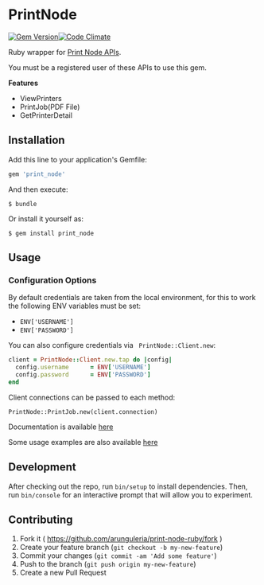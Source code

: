 # PrintNode

[![Gem Version](https://badge.fury.io/rb/print-node-ruby.svg)](https://badge.fury.io/rb/print-node-ruby)[![Code Climate](https://codeclimate.com/github/arunguleria/print-node-ruby/badges/gpa.svg)](https://codeclimate.com/github/arunguleria/print-node-ruby)

Ruby wrapper for [Print Node APIs](https://www.printnode.com/docs/api/curl).

You must be a registered user of these APIs to use this gem.

__Features__

* ViewPrinters
* PrintJob(PDF File)
* GetPrinterDetail

## Installation

Add this line to your application's Gemfile:

```ruby
gem 'print_node'
```

And then execute:

`$ bundle`

Or install it yourself as:

`$ gem install print_node`

## Usage

### Configuration Options

By default credentials are taken from the local environment, for this to work the following ENV variables must be set:

* `ENV['USERNAME']`
* `ENV['PASSWORD']`

You can also configure credentials via ` PrintNode::Client.new`:

```ruby
client = PrintNode::Client.new.tap do |config|
  config.username      = ENV['USERNAME']
  config.password      = ENV['PASSWORD']
end
```

Client connections can be passed to each method:

`PrintNode::PrintJob.new(client.connection)`

Documentation is available [here](http://www.rubydoc.info/github/arunguleria/print-node-ruby)

Some usage examples are also available [here](example/mock.rb)

## Development

After checking out the repo, run `bin/setup` to install dependencies. Then, run `bin/console` for an interactive prompt that will allow you to experiment.

## Contributing

1. Fork it ( https://github.com/arunguleria/print-node-ruby/fork )
2. Create your feature branch (`git checkout -b my-new-feature`)
3. Commit your changes (`git commit -am 'Add some feature'`)
4. Push to the branch (`git push origin my-new-feature`)
5. Create a new Pull Request
